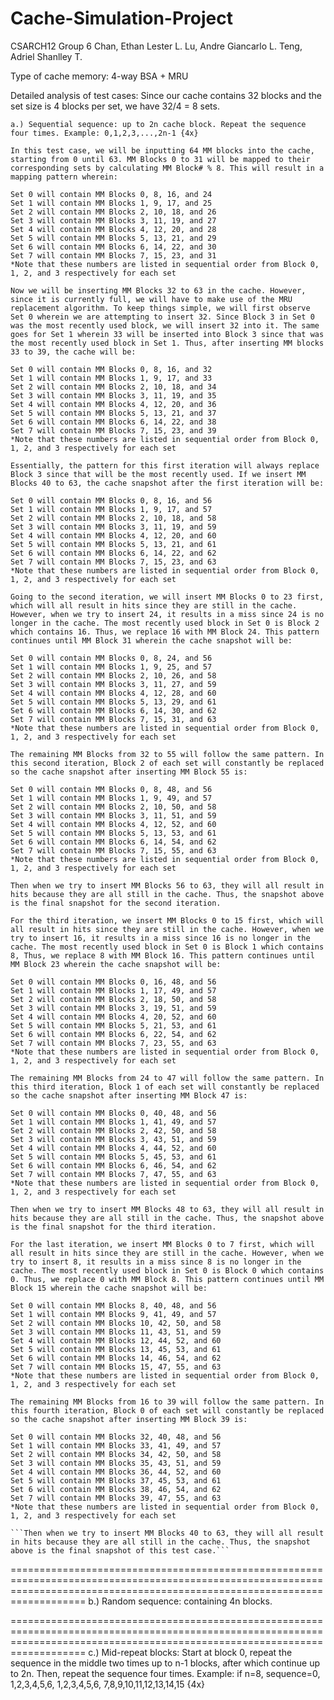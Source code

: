 # Cache-Simulation-Project
CSARCH12 Group 6
Chan, Ethan Lester L.
Lu, Andre Giancarlo L.
Teng, Adriel Shanlley T.

Type of cache memory: 4-way BSA + MRU

Detailed analysis of test cases:
Since our cache contains 32 blocks and the set size is 4 blocks per set, we have 32/4 = 8 sets.

`a.) Sequential sequence: up to 2n cache block. Repeat the sequence four times. Example: 0,1,2,3,...,2n-1 {4x}`

    In this test case, we will be inputting 64 MM blocks into the cache, starting from 0 until 63. MM Blocks 0 to 31 will be mapped to their corresponding sets by calculating MM Block# % 8. This will result in a mapping pattern wherein:
    
    Set 0 will contain MM Blocks 0, 8, 16, and 24
    Set 1 will contain MM Blocks 1, 9, 17, and 25 
    Set 2 will contain MM Blocks 2, 10, 18, and 26 
    Set 3 will contain MM Blocks 3, 11, 19, and 27 
    Set 4 will contain MM Blocks 4, 12, 20, and 28 
    Set 5 will contain MM Blocks 5, 13, 21, and 29 
    Set 6 will contain MM Blocks 6, 14, 22, and 30 
    Set 7 will contain MM Blocks 7, 15, 23, and 31 
    *Note that these numbers are listed in sequential order from Block 0, 1, 2, and 3 respectively for each set

    Now we will be inserting MM Blocks 32 to 63 in the cache. However, since it is currently full, we will have to make use of the MRU replacement algorithm. To keep things simple, we will first observe Set 0 wherein we are attempting to insert 32. Since Block 3 in Set 0 was the most recently used block, we will insert 32 into it. The same goes for Set 1 wherein 33 will be inserted into Block 3 since that was the most recently used block in Set 1. Thus, after inserting MM blocks 33 to 39, the cache will be:

    Set 0 will contain MM Blocks 0, 8, 16, and 32
    Set 1 will contain MM Blocks 1, 9, 17, and 33 
    Set 2 will contain MM Blocks 2, 10, 18, and 34 
    Set 3 will contain MM Blocks 3, 11, 19, and 35 
    Set 4 will contain MM Blocks 4, 12, 20, and 36 
    Set 5 will contain MM Blocks 5, 13, 21, and 37 
    Set 6 will contain MM Blocks 6, 14, 22, and 38 
    Set 7 will contain MM Blocks 7, 15, 23, and 39 
    *Note that these numbers are listed in sequential order from Block 0, 1, 2, and 3 respectively for each set

    Essentially, the pattern for this first iteration will always replace Block 3 since that will be the most recently used. If we insert MM Blocks 40 to 63, the cache snapshot after the first iteration will be:
    
    Set 0 will contain MM Blocks 0, 8, 16, and 56
    Set 1 will contain MM Blocks 1, 9, 17, and 57 
    Set 2 will contain MM Blocks 2, 10, 18, and 58 
    Set 3 will contain MM Blocks 3, 11, 19, and 59 
    Set 4 will contain MM Blocks 4, 12, 20, and 60 
    Set 5 will contain MM Blocks 5, 13, 21, and 61 
    Set 6 will contain MM Blocks 6, 14, 22, and 62 
    Set 7 will contain MM Blocks 7, 15, 23, and 63 
    *Note that these numbers are listed in sequential order from Block 0, 1, 2, and 3 respectively for each set

    Going to the second iteration, we will insert MM Blocks 0 to 23 first, which will all result in hits since they are still in the cache. However, when we try to insert 24, it results in a miss since 24 is no longer in the cache. The most recently used block in Set 0 is Block 2 which contains 16. Thus, we replace 16 with MM Block 24. This pattern continues until MM Block 31 wherein the cache snapshot will be:
    
    Set 0 will contain MM Blocks 0, 8, 24, and 56
    Set 1 will contain MM Blocks 1, 9, 25, and 57 
    Set 2 will contain MM Blocks 2, 10, 26, and 58 
    Set 3 will contain MM Blocks 3, 11, 27, and 59 
    Set 4 will contain MM Blocks 4, 12, 28, and 60 
    Set 5 will contain MM Blocks 5, 13, 29, and 61 
    Set 6 will contain MM Blocks 6, 14, 30, and 62 
    Set 7 will contain MM Blocks 7, 15, 31, and 63 
    *Note that these numbers are listed in sequential order from Block 0, 1, 2, and 3 respectively for each set

    The remaining MM Blocks from 32 to 55 will follow the same pattern. In this second iteration, Block 2 of each set will constantly be replaced so the cache snapshot after inserting MM Block 55 is:

    Set 0 will contain MM Blocks 0, 8, 48, and 56
    Set 1 will contain MM Blocks 1, 9, 49, and 57 
    Set 2 will contain MM Blocks 2, 10, 50, and 58 
    Set 3 will contain MM Blocks 3, 11, 51, and 59 
    Set 4 will contain MM Blocks 4, 12, 52, and 60 
    Set 5 will contain MM Blocks 5, 13, 53, and 61 
    Set 6 will contain MM Blocks 6, 14, 54, and 62 
    Set 7 will contain MM Blocks 7, 15, 55, and 63 
    *Note that these numbers are listed in sequential order from Block 0, 1, 2, and 3 respectively for each set

    Then when we try to insert MM Blocks 56 to 63, they will all result in hits because they are all still in the cache. Thus, the snapshot above is the final snapshot for the second iteration.

    For the third iteration, we insert MM Blocks 0 to 15 first, which will all result in hits since they are still in the cache. However, when we try to insert 16, it results in a miss since 16 is no longer in the cache. The most recently used block in Set 0 is Block 1 which contains 8, Thus, we replace 8 with MM Block 16. This pattern continues until MM Block 23 wherein the cache snapshot will be:

    Set 0 will contain MM Blocks 0, 16, 48, and 56
    Set 1 will contain MM Blocks 1, 17, 49, and 57 
    Set 2 will contain MM Blocks 2, 18, 50, and 58 
    Set 3 will contain MM Blocks 3, 19, 51, and 59 
    Set 4 will contain MM Blocks 4, 20, 52, and 60 
    Set 5 will contain MM Blocks 5, 21, 53, and 61 
    Set 6 will contain MM Blocks 6, 22, 54, and 62 
    Set 7 will contain MM Blocks 7, 23, 55, and 63 
    *Note that these numbers are listed in sequential order from Block 0, 1, 2, and 3 respectively for each set

    The remaining MM Blocks from 24 to 47 will follow the same pattern. In this third iteration, Block 1 of each set will constantly be replaced so the cache snapshot after inserting MM Block 47 is:

    Set 0 will contain MM Blocks 0, 40, 48, and 56
    Set 1 will contain MM Blocks 1, 41, 49, and 57 
    Set 2 will contain MM Blocks 2, 42, 50, and 58 
    Set 3 will contain MM Blocks 3, 43, 51, and 59 
    Set 4 will contain MM Blocks 4, 44, 52, and 60 
    Set 5 will contain MM Blocks 5, 45, 53, and 61 
    Set 6 will contain MM Blocks 6, 46, 54, and 62 
    Set 7 will contain MM Blocks 7, 47, 55, and 63 
    *Note that these numbers are listed in sequential order from Block 0, 1, 2, and 3 respectively for each set

    Then when we try to insert MM Blocks 48 to 63, they will all result in hits because they are all still in the cache. Thus, the snapshot above is the final snapshot for the third iteration.

    For the last iteration, we insert MM Blocks 0 to 7 first, which will all result in hits since they are still in the cache. However, when we try to insert 8, it results in a miss since 8 is no longer in the cache. The most recently used block in Set 0 is Block 0 which contains 0. Thus, we replace 0 with MM Block 8. This pattern continues until MM Block 15 wherein the cache snapshot will be:

    Set 0 will contain MM Blocks 8, 40, 48, and 56
    Set 1 will contain MM Blocks 9, 41, 49, and 57 
    Set 2 will contain MM Blocks 10, 42, 50, and 58 
    Set 3 will contain MM Blocks 11, 43, 51, and 59 
    Set 4 will contain MM Blocks 12, 44, 52, and 60 
    Set 5 will contain MM Blocks 13, 45, 53, and 61 
    Set 6 will contain MM Blocks 14, 46, 54, and 62 
    Set 7 will contain MM Blocks 15, 47, 55, and 63 
    *Note that these numbers are listed in sequential order from Block 0, 1, 2, and 3 respectively for each set

    The remaining MM Blocks from 16 to 39 will follow the same pattern. In this fourth iteration, Block 0 of each set will constantly be replaced so the cache snapshot after inserting MM Block 39 is:

    Set 0 will contain MM Blocks 32, 40, 48, and 56
    Set 1 will contain MM Blocks 33, 41, 49, and 57 
    Set 2 will contain MM Blocks 34, 42, 50, and 58 
    Set 3 will contain MM Blocks 35, 43, 51, and 59 
    Set 4 will contain MM Blocks 36, 44, 52, and 60 
    Set 5 will contain MM Blocks 37, 45, 53, and 61 
    Set 6 will contain MM Blocks 38, 46, 54, and 62 
    Set 7 will contain MM Blocks 39, 47, 55, and 63 
    *Note that these numbers are listed in sequential order from Block 0, 1, 2, and 3 respectively for each set

    ```Then when we try to insert MM Blocks 40 to 63, they will all result in hits because they are all still in the cache. Thus, the snapshot above is the final snapshot of this test case.```
    
===============================================================================================================================================================================
b.) Random sequence: containing 4n blocks.

===============================================================================================================================================================================
c.) Mid-repeat blocks: Start at block 0, repeat the sequence in the middle two times up to n-1 blocks, after which continue up to 2n. Then, repeat the sequence four times. Example: if n=8, sequence=0, 1,2,3,4,5,6, 1,2,3,4,5,6, 7,8,9,10,11,12,13,14,15 {4x}
